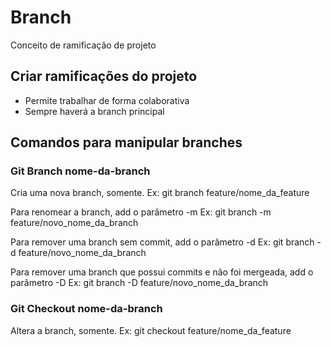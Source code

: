 # Branch

Conceito de ramificação de projeto

## Criar ramificações do projeto

* Permite trabalhar de forma colaborativa
* Sempre haverá a branch principal

## Comandos para manipular branches

### Git Branch nome-da-branch

Cria uma nova branch, somente.
Ex: git branch feature/nome_da_feature

Para renomear a branch, add o parâmetro -m
Ex: git branch -m feature/novo_nome_da_branch

Para remover uma branch sem commit, add o parâmetro -d
Ex: git branch -d feature/novo_nome_da_branch

Para remover uma branch que possui commits e não foi mergeada, add o parâmetro -D
Ex: git branch -D feature/novo_nome_da_branch

### Git Checkout nome-da-branch

Altera a branch, somente.
Ex: git checkout feature/nome_da_feature
